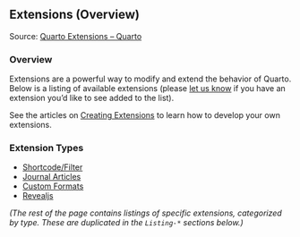## Extensions (Overview)

Source: [Quarto Extensions – Quarto](https://quarto.org/docs/extensions/)

### Overview

Extensions are a powerful way to modify and extend the behavior of Quarto. Below is a listing of available extensions (please [let us know](https://github.com/quarto-dev/quarto-cli/discussions/categories/extensions) if you have an extension you’d like to see added to the list).

See the articles on [Creating Extensions](https://quarto.org/docs/extensions/creating.html) to learn how to develop your own extensions.

### Extension Types

*   [Shortcode/Filter](#shortcodes-and-filters)
*   [Journal Articles](#journal-articles-extensions)
*   [Custom Formats](#custom-formats-extensions)
*   [Revealjs](#revealjs-extensions)

*(The rest of the page contains listings of specific extensions, categorized by type. These are duplicated in the `Listing-*` sections below.)*

